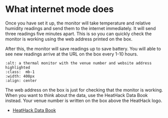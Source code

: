 # What internet mode does

Once you have set it up, the monitor will take temperature and relative humidity readings and send them to the internet immediately.  It will send three readings five minutes apart.   This is so you can quickly check the monitor is working using the web address printed on the box. 

After this, the monitor will save readings up to save battery.  You will able to see new readings arrive at the URL on the box every 1-10 hours.  

```{image} /images/monitoring/monitor-sticker.jpg
:alt: a thermal monitor with the venue number and website address highlighted 
:class:  mb-1
:width: 400px
:align: center
```

The web address on the box is just for checking that the monitor is working.  When you want to think about the data, use the HeatHack Data Book instead.  Your venue number is written on the box above the HeatHack logo.


- [HeatHack Data Book](https://jeancarletta.github.io/HeatHack-Data/intro.html)





